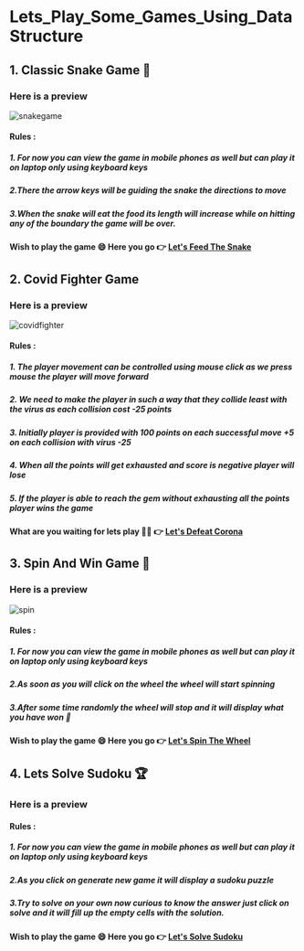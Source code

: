 # Lets_Play_Some_Games_Using_DataStructure

## 1. Classic Snake Game :snake:

### Here is a preview

![snakegame](https://user-images.githubusercontent.com/55852502/105125105-9fdba900-5b01-11eb-9192-1d7ad23f525f.gif)

#### Rules :
##### 1. For now you can view the game in mobile phones as well but can play it on  laptop only using keyboard keys
##### 2.There the arrow keys will be guiding the snake the directions to move 
##### 3.When the snake will eat the food its length will increase while on hitting any of the boundary the game will be over.

#### Wish to play the game :smile: Here you go :point_right: [Let's Feed The Snake](https://classicsnakegame.netlify.app/)

## 2. Covid Fighter Game

### Here is a preview

![covidfighter](https://user-images.githubusercontent.com/55852502/105162326-7a1dc680-5b38-11eb-8afa-216d53f5592b.gif)

#### Rules :
##### 1. The player movement can be controlled using mouse click as we press mouse the player will move forward
##### 2. We need to make the player in such a way that they collide least with the virus as each collision cost -25 points
##### 3. Initially player is provided with 100 points on each successful move +5 on each collision with virus -25
##### 4. When all the points will get exhausted and score is negative player will lose 
##### 5. If the player is able to reach the gem without exhausting all the points player wins the game 

#### What are you waiting for lets play :superhero_woman: :point_right: [Let's Defeat Corona](https://covid-fightergame.netlify.app/)

## 3. Spin And Win Game :dart:

### Here is a preview

![spin](https://user-images.githubusercontent.com/55852502/108359310-db0eec00-7215-11eb-9c98-d71a5985f856.gif)

#### Rules :
##### 1. For now you can view the game in mobile phones as well but can play it on  laptop only using keyboard keys
##### 2.As soon as you will click on the wheel the wheel will start spinning
##### 3.After some time randomly the wheel will stop and it will display what you have won :partying_face:

#### Wish to play the game :smile: Here you go :point_right: [Let's Spin The Wheel](https://classicsnakegame.netlify.app/)

## 4. Lets Solve Sudoku :trophy:

### Here is a preview



#### Rules :
##### 1. For now you can view the game in mobile phones as well but can play it on  laptop only using keyboard keys
##### 2.As you click on generate new game it will display a sudoku puzzle
##### 3.Try to solve on your own now curious to know the answer just click on solve and it will fill up the empty cells with the solution.

#### Wish to play the game :smile: Here you go :point_right: [Let's Solve Sudoku](https://classicsnakegame.netlify.app/)
